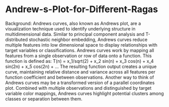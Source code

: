 # Andrew-s-Plot-for-Different-Ragas
Background:
Andrews curves, also known as Andrews plot, are a visualization technique used to identify underlying structure in multidimensional data. Similar to principal component analysis and T-distributed stochastic neighbor embedding, Andrews curves reduce multiple features into low dimensional space to display relationships with target variables or classifications. Andrews curves work by mapping all features from a single observation or row of data onto a function. This function is defined as:
T(n) = x_1/sqrt(2) + x_2 sin(n) + x_3 cos(n) + x_4 sin(2n) + x_5 cos(2n) + …
The resulting function output creates a unique curve, maintaining relative distance and variance across all features per function coefficient and between observations. Another way to think of Andrews curves may be a transformed version of a parallel coordinates plot. Combined with multiple observations and distinguished by target variable color mappings, Andrews curves highlight potential clusters among classes or separation between them.
